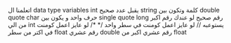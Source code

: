 اتعلمنا ال data type variables
int يقبل عدد صحيح
string كلمة وتكون بين double quote
char حرف واحد و يكون بين single quote
long رقم صحيح لو عندك رقم اكبر من الي int يستوعبه
// لو عايز اعمل كومنت في سطر واحد
/*
*/ لو عايز اعمل كومنت في اكتر من سطر
float رقم عشري
double رقم عشري اكبر من float
